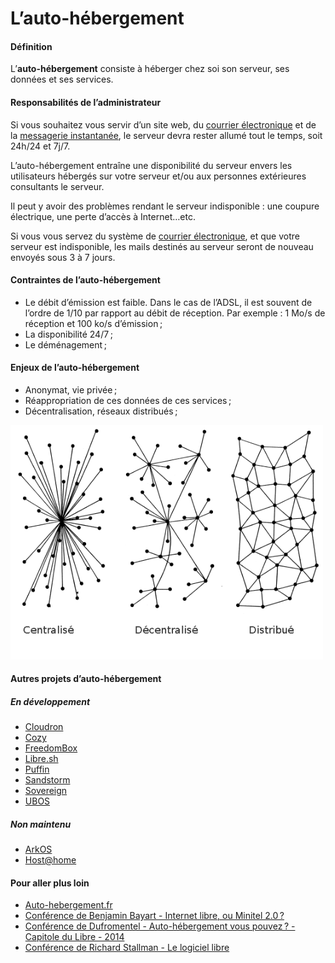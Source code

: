 # L’auto-hébergement

#### Définition
L’**auto-hébergement** consiste à héberger chez soi son serveur, ses données et ses services.

#### Responsabilités de l’administrateur
Si vous souhaitez vous servir d’un site web, du [courrier électronique](/email_fr) et de la [messagerie instantanée](/XMPP_fr), le serveur devra rester allumé tout le temps, soit 24h/24 et 7j/7.

L’auto-hébergement entraîne une disponibilité du serveur envers les utilisateurs hébergés sur votre serveur et/ou aux personnes extérieures consultants le serveur.

Il peut y avoir des problèmes rendant le serveur indisponible : une coupure électrique, une perte d’accès à Internet…etc.

Si vous vous servez du système de [courrier électronique](/email_fr), et que votre serveur est indisponible, les mails destinés au serveur seront de nouveau envoyés sous 3 à 7 jours.

#### Contraintes de l’auto-hébergement
* Le débit d’émission est faible. Dans le cas de l’ADSL, il est souvent de l’ordre de 1/10 par rapport au débit de réception. Par exemple : 1 Mo/s de réception et 100 ko/s d’émission ;
* La disponibilité 24/7 ;
* Le déménagement ;

#### Enjeux de l’auto-hébergement
* Anonymat, vie privée ;
* Réappropriation de ces données de ces services ;
* Décentralisation, réseaux distribués ;

<img src="/images/networks.png" width=500>

#### Autres projets d’auto-hébergement
##### En développement
- [Cloudron](https://cloudron.io)
- [Cozy](https://cozy.io)
- [FreedomBox](https://wiki.debian.org/FreedomBox)
- [Libre.sh](https://github.com/indiehosters/libre.sh)
- [Puffin](http://puffin.rocks)
- [Sandstorm](https://sandstorm.io/)
- [Sovereign](https://github.com/al3x/sovereign)
- [UBOS](http://ubos.net)

##### Non maintenu
- [ArkOS](http://web.archive.org/web/20170603213149/https://arkos.io/)
- [Host@home](http://web.archive.org/web/20160206150730/http://yeuxdelibad.net/Programmation/Hostathome.html)


#### Pour aller plus loin
* [Auto-hebergement.fr](http://www.auto-hebergement.fr/)
* [Conférence de Benjamin Bayart - Internet libre, ou Minitel 2.0 ?](http://www.fdn.fr/internet-libre-ou-minitel-2.html)
* [Conférence de Dufromentel - Auto-hébergement vous pouvez ? - Capitole du Libre - 2014](http://videos2014.capitoledulibre.org/internet-libre/dufromentel-auto-hebergement-vous-pouvez.webm)
* [Conférence de Richard Stallman - Le logiciel libre](http://perso.telecom-paristech.fr/~boucart/video/conf_stallman.webm)
